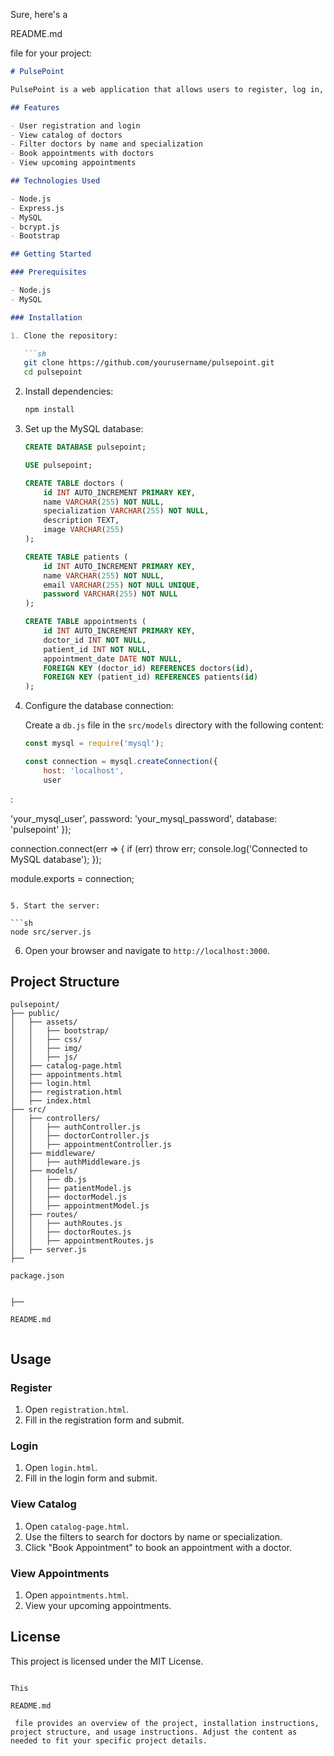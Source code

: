 Sure, here's a 

README.md

 file for your project:

```markdown
# PulsePoint

PulsePoint is a web application that allows users to register, log in, view a catalog of doctors, book appointments, and view their upcoming appointments.

## Features

- User registration and login
- View catalog of doctors
- Filter doctors by name and specialization
- Book appointments with doctors
- View upcoming appointments

## Technologies Used

- Node.js
- Express.js
- MySQL
- bcrypt.js
- Bootstrap

## Getting Started

### Prerequisites

- Node.js
- MySQL

### Installation

1. Clone the repository:

   ```sh
   git clone https://github.com/yourusername/pulsepoint.git
   cd pulsepoint
   ```

2. Install dependencies:

   ```sh
   npm install
   ```

3. Set up the MySQL database:

   ```sql
   CREATE DATABASE pulsepoint;

   USE pulsepoint;

   CREATE TABLE doctors (
       id INT AUTO_INCREMENT PRIMARY KEY,
       name VARCHAR(255) NOT NULL,
       specialization VARCHAR(255) NOT NULL,
       description TEXT,
       image VARCHAR(255)
   );

   CREATE TABLE patients (
       id INT AUTO_INCREMENT PRIMARY KEY,
       name VARCHAR(255) NOT NULL,
       email VARCHAR(255) NOT NULL UNIQUE,
       password VARCHAR(255) NOT NULL
   );

   CREATE TABLE appointments (
       id INT AUTO_INCREMENT PRIMARY KEY,
       doctor_id INT NOT NULL,
       patient_id INT NOT NULL,
       appointment_date DATE NOT NULL,
       FOREIGN KEY (doctor_id) REFERENCES doctors(id),
       FOREIGN KEY (patient_id) REFERENCES patients(id)
   );
   ```

4. Configure the database connection:

   Create a `db.js` file in the `src/models` directory with the following content:

   ```javascript
   const mysql = require('mysql');

   const connection = mysql.createConnection({
       host: 'localhost',
       user

:

 'your_mysql_user',
       password: 'your_mysql_password',
       database: 'pulsepoint'
   });

   connection.connect(err => {
       if (err) throw err;
       console.log('Connected to MySQL database');
   });

   module.exports = connection;
   ```

5. Start the server:

   ```sh
   node src/server.js
   ```

6. Open your browser and navigate to `http://localhost:3000`.

## Project Structure

```
pulsepoint/
├── public/
│   ├── assets/
│   │   ├── bootstrap/
│   │   ├── css/
│   │   ├── img/
│   │   ├── js/
│   ├── catalog-page.html
│   ├── appointments.html
│   ├── login.html
│   ├── registration.html
│   ├── index.html
├── src/
│   ├── controllers/
│   │   ├── authController.js
│   │   ├── doctorController.js
│   │   ├── appointmentController.js
│   ├── middleware/
│   │   ├── authMiddleware.js
│   ├── models/
│   │   ├── db.js
│   │   ├── patientModel.js
│   │   ├── doctorModel.js
│   │   ├── appointmentModel.js
│   ├── routes/
│   │   ├── authRoutes.js
│   │   ├── doctorRoutes.js
│   │   ├── appointmentRoutes.js
│   ├── server.js
├── 

package.json


├── 

README.md


```

## Usage

### Register

1. Open `registration.html`.
2. Fill in the registration form and submit.

### Login

1. Open `login.html`.
2. Fill in the login form and submit.

### View Catalog

1. Open `catalog-page.html`.
2. Use the filters to search for doctors by name or specialization.
3. Click "Book Appointment" to book an appointment with a doctor.

### View Appointments

1. Open `appointments.html`.
2. View your upcoming appointments.

## License

This project is licensed under the MIT License.
```

This 

README.md

 file provides an overview of the project, installation instructions, project structure, and usage instructions. Adjust the content as needed to fit your specific project details.